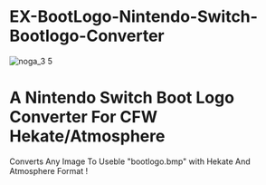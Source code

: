 # EX-BootLogo-Nintendo-Switch-Bootlogo-Converter
![noga_3 5](https://i.imgur.com/vZYQVEt.png)

# A Nintendo Switch Boot Logo Converter For CFW Hekate/Atmosphere
Converts Any Image To Useble "bootlogo.bmp" with Hekate And Atmosphere Format !
